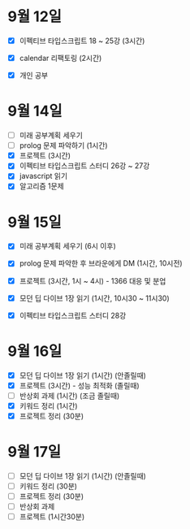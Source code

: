# 9월 12일

- [x] 이펙티브 타입스크립트 18 ~ 25강 (3시간)
- [x] calendar 리팩토링 (2시간)
- [x] 개인 공부


# 9월 14일

- [ ] 미래 공부계획 세우기
- [ ] prolog 문제 파악하기 (1시간)
- [x] 프로젝트 (3시간)
- [x] 이펙티브 타입스크립트 스터디 26강 ~ 27강
- [x] javascript 읽기
- [x] 알고리즘 1문제

# 9월 15일

- [x] 미래 공부계획 세우기 (6시 이후)
- [x] prolog 문제 파악한 후 브라운에게 DM (1시간, 10시전)
- [x] 프로젝트 (3시간, 1시 ~ 4시) - 1366 대응 및 분업
- [x] 모던 딥 다이브 1장 읽기 (1시간, 10시30 ~ 11시30)
- [x] 이펙티브 타입스크립트 스터디 28강


# 9월 16일

- [x] 모던 딥 다이브 1장 읽기 (1시간) (안졸릴때)
- [x] 프로젝트 (3시간) - 성능 최적화 (졸릴때)
- [ ] 반상회 과제 (1시간) (조금 졸릴때)
- [x] 키워드 정리 (1시간) 
- [x] 프로젝트 정리 (30분)

# 9월 17일

- [ ] 모던 딥 다이브 1장 읽기 (1시간) (안졸릴때)
- [ ] 키워드 정리 (30분) 
- [ ] 프로젝트 정리 (30분)
- [ ] 반상회 과제
- [ ] 프로젝트 (1시간30분)
